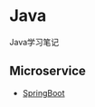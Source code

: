 # Java
Java学习笔记
 ## Microservice
  * [SpringBoot](https://github.com/dagreentree/java/blob/master/notes/SpringBoot/SpringBoot.md)
